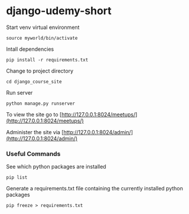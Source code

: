 # django-udemy-short

Start venv virtual environment

```
source myworld/bin/activate
```

Intall dependencies

```
pip install -r requirements.txt
```

Change to project directory

```
cd django_course_site
```

Run server

```
python manage.py runserver
```

To view the site go to [http://127.0.0.1:8024/meetups/](http://127.0.0.1:8024/meetups/)

Administer the site via [http://127.0.0.1:8024/admin/](http://127.0.0.1:8024/admin/)

### Useful Commands

See which python packages are installed

```
pip list
```

Generate a requirements.txt file containing the currently installed python packages

```
pip freeze > requirements.txt
```

